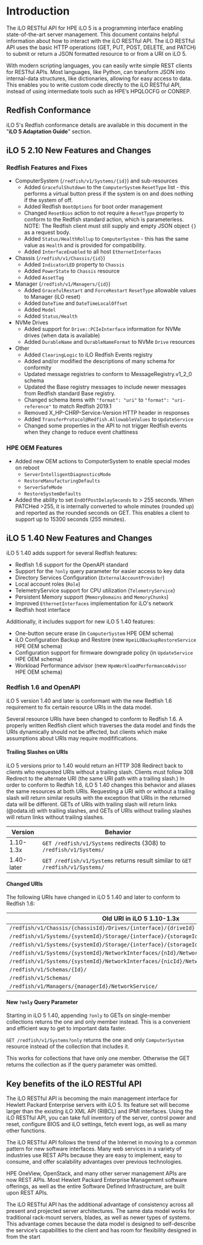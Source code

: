 # Introduction

The iLO RESTful API for HPE iLO 5 is a programming interface enabling state-of-the-art server management. This document contains helpful information about how to interact with the iLO RESTful API. The iLO RESTful API uses the basic HTTP operations (GET, PUT, POST, DELETE, and PATCH) to submit or return a JSON formatted resource to or from a URI on iLO 5.

With modern scripting languages, you can easily write simple REST clients for RESTful APIs. Most languages, like Python, can transform JSON into internal-data structures, like dictionaries, allowing for easy access to data. This enables you to write custom code directly to the iLO RESTful API, instead of using intermediate tools such as HPE’s HPQLOCFG or CONREP.
 
## Redfish Conformance

iLO 5's Redfish conformance details are available in this document in the "**iLO 5 Adaptation Guide**" section.

## iLO 5 2.10 New Features and Changes
### Redfish Features and Fixes
* ComputerSystem (`/redfish/v1/Systems/{id}`) and sub-resources
  * Added `GracefulShutdown` to the `ComputerSystem` `ResetType` list - this performs a virtual button press if the system is on and does nothing if the system of off.
  * Added Redfish `BootOptions` for boot order management
  * Changed `ResetBios` action to not require a `ResetType` property to conform to the Redfish standard action, which is parameterless.  NOTE:  The Redfish client must still supply and empty JSON object `{}` as a request body.
  * Added `Status/HealthRollup` to `ComputerSystem` - this has the same value as `Health` and is provided for compatibility.
  * Added `InterfaceEnabled` to all host `EthernetInterfaces`
* Chassis (`/redfish/v1/Chassis/{id}`)
  * Added `IndicatorLED` property to `Chassis`
  * Added `PowerState` to `Chassis` resource
  * Added `AssetTag`
* Manager (`/redfish/v1/Managers/{id}`)
  * Added `GracefulRestart` and `ForceRestart` `ResetType` allowable values to Manager (iLO reset)
  * Added `DateTime` and `DateTimeLocalOffset`
  * Added `Model`
  * Added `Status/Health`
* NVMe Drives
  * Added support for `Drive::PCIeInterface` information for NVMe drives (when data is available)
  * Added `DurableName` and `DurableNameFormat` to NVMe `Drive` resources
* Other
  * Added `ClearingLogic` to iLO Redfish Events registry
  * Added and/or modified the descriptions of many schema for conformity
  * Updated message registries to conform to MessageRegistry.v1_2_0 schema
  * Updated the Base registry messages to include newer messages from Redfish standard Base registry.
  * Changed schema items with ```"format": "uri"``` to ```"format": "uri-reference"``` to match Redfish 2019.1
  * Removed X_HP-CHRP-Service-Version HTTP header in responses
  * Added `TransferProtocol@Redfish.AllowableValues` to `UpdateService`
  * Changed some properties in the API to not trigger Redfish events when they change to reduce event chattiness

### HPE OEM Features
* Added new OEM actions to ComputerSystem to enable special modes on reboot
  * `ServerIntelligentDiagnosticsMode`
  * `RestoreManufacturingDefaults`
  * `ServerSafeMode`
  * `RestoreSystemDefaults`
* Added the ability to set `EndOfPostDelaySeconds`  to > 255 seconds.  When PATCHed >255, it is internally converted to whole minutes (rounded up) and reported as the rounded seconds on GET.  This enables a client to support up to 15300 seconds (255 minutes).

## iLO 5 1.40 New Features and Changes

iLO 5 1.40 adds support for several Redfish features:

* Redfish 1.6 support for the OpenAPI standard
* Support for the `?only` query parameter for easier access to key data
* Directory Services Configuration (`ExternalAccountProvider`)
* Local account roles (`Role`)
* TelemetryService support for CPU utilization (`TelemetryService`)
* Persistent Memory support (`MemoryDomains` and `MemoryChunks`)
* Improved `EthernetInterfaces` implementation for iLO's network
* Redfish host interface

Additionally, it includes support for new iLO 5 1.40 features:

* One-button secure erase (in `ComputerSystem` HPE OEM schema)
* iLO Configuration Backup and Restore (new `HpeiLOBackupRestoreService` HPE OEM schema)
* Configuration support for firmware downgrade policy (in `UpdateService` HPE OEM schema)
* Workload Performance advisor (new `HpeWorkloadPerformanceAdvisor` HPE OEM schema)

### Redfish 1.6 and OpenAPI

iLO 5 version 1.40 and later is conformant with the new Redfish 1.6 requirement to fix certain resource URIs in the data model.

Several resource URIs have been changed to conform to Redfish 1.6.  A properly written Redfish client which traverses the data model and finds the URIs dynamically should not be affected, but clients which make assumptions about URIs may require modififications.

#### Trailing Slashes on URIs

iLO 5 versions prior to 1.40 would return an HTTP 308 Redirect back to clients who requested URIs without a trailing slash.  Clients must follow 308 Redirect to the alternate URI (the same URI path with a trailing slash.)  In order to conform to Redfsh 1.6, iLO 5 1.40 changes this behavior and aliases the same resources at both URIs.  Requesting a URI with or without a trailing slash will return similar results with the exception that URIs in the returned data will be different.  GETs of URIs with trailing slash will return links (@odata.id) with trailing slashes, and GETs of URIs without trailing slashes will return links without trailing slashes.

|Version|Behavior|
|---|---|
|1.10-1.3x|`GET /redfish/v1/Systems` redirects (308) to `/redfish/v1/Systems/`|
|1.40-later|`GET /redfish/v1/Systems` returns result similar to `GET /redfish/v1/Systems/`|

#### Changed URIs

The following URIs have changed in iLO 5 1.40 and later to conform to Redfish 1.6:

|Old URI in iLO 5 1.10-1.3x|New URI Required by Redfish 1.6|
|---|---|
|`/redfish/v1/Chassis/{chassisId}/Drives/{interface}/{driveId}`|`/redfish/v1/Chassis/{systemId}/Drives/{driveId}`|
|`/redfish/v1/Systems/{systemId}/Storage/{interface}/{storageId}`|`/redfish/v1/Systems/{systemId}/Storage/{storageId}`|
|`/redfish/v1/Systems/{systemId}/Storage/{interface}/{storageId}/Volumes/{volumeId}`|`/redfish/v1/Systems/{systemId}/Storage/{storageId}/Volumes/{volumeId}`|
|`/redfish/v1/Systems/{systemId}/NetworkInterfaces/{nId}/NetworkDeviceFunctions/{ndfId}`|`/redfish/v1/Chassis/{chassisId}/NetworkAdapters/{nId}/NetworkDeviceFunctions/{ndfId}`|
|`/redfish/v1/Systems/{systemId}/NetworkInterfaces/{nicId}/NetworkPorts/{nportId}`|`/redfish/v1/Chassis/{chassisId}/NetworkAdapters/{Id}/NetworkPorts/{nportId}`|
|`/redfish/v1/Schemas/{Id}/`|`/redfish/v1/JsonSchemas/{Id}`|
|`/redfish/v1/Schemas/`|`/redfish/v1/JsonSchemas`|
|`/redfish/v1/Managers/{managerId}/NetworkService/`|`/redfish/v1/Managers/{managerId}/NetworkProtocol`|

#### New `?only` Query Parameter
Starting in iLO 5 1.40, appending `?only` to GETs on single-member collections returns the one and only member instead.  This is a convenient and efficient way to get to important data faster.

`GET /redfish/v1/Systems?only` returns the one and only `ComputerSystem` resource instead of the collection that includes it.

This works for collections that have only one member.  Otherwise the GET returns the collection as if the query parameter was omitted.

## Key benefits of the iLO RESTful API

The iLO RESTful API is becoming the main management interface for Hewlett Packard Enterprise servers with iLO 5. Its feature set will become larger than the existing iLO XML API (RIBCL) and IPMI interfaces. Using the iLO RESTful API, you can take full inventory of the server, control power and reset, configure BIOS and iLO settings, fetch event logs, as well as many other functions.

The iLO RESTful API follows the trend of the Internet in moving to a common pattern for new software interfaces. Many web services in a variety of industries use REST APIs because they are easy to implement, easy to consume, and offer scalability advantages over previous technologies.

HPE OneView, OpenStack, and many other server management APIs are now REST APIs. Most Hewlett Packard Enterprise Management software offerings, as well as the entire Software Defined Infrastructure, are built upon REST APIs.

The iLO RESTful API has the additional advantage of consistency across all present and projected server architectures. The same data model works for traditional rack-mount servers, blades, as well as newer types of systems. This advantage comes because the data model is designed to self-describe the service’s capabilities to the client and has room for flexibility designed in from the start

